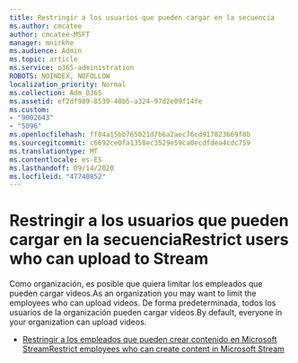 ```yaml
---
title: Restringir a los usuarios que pueden cargar en la secuencia
ms.author: cmcatee
author: cmcatee-MSFT
manager: mnirkhe
ms.audience: Admin
ms.topic: article
ms.service: o365-administration
ROBOTS: NOINDEX, NOFOLLOW
localization_priority: Normal
ms.collection: Adm_O365
ms.assetid: ef2df989-8539-48b5-a324-97d2e09f14fe
ms.custom:
- "9002643"
- "5096"
ms.openlocfilehash: ff84a15bb765021d7b6a2aec76cd917823669f0b
ms.sourcegitcommit: c6692ce0fa1358ec3529e59ca0ecdfdea4cdc759
ms.translationtype: MT
ms.contentlocale: es-ES
ms.lasthandoff: 09/14/2020
ms.locfileid: "47740852"
---
```

# <a name="restrict-users-who-can-upload-to-stream"></a><span data-ttu-id="1f230-102">Restringir a los usuarios que pueden cargar en la secuencia</span><span class="sxs-lookup"><span data-stu-id="1f230-102">Restrict users who can upload to Stream</span></span>

<span data-ttu-id="1f230-103">Como organización, es posible que quiera limitar los empleados que pueden cargar vídeos.</span><span class="sxs-lookup"><span data-stu-id="1f230-103">As an organization you may want to limit the employees who can upload videos.</span></span> <span data-ttu-id="1f230-104">De forma predeterminada, todos los usuarios de la organización pueden cargar vídeos.</span><span class="sxs-lookup"><span data-stu-id="1f230-104">By default, everyone in your organization can upload videos.</span></span>

- [<span data-ttu-id="1f230-105">Restringir a los empleados que pueden crear contenido en Microsoft Stream</span><span class="sxs-lookup"><span data-stu-id="1f230-105">Restrict employees who can create content in Microsoft Stream</span></span>](https://docs.microsoft.com/stream/restrict-uploaders)
